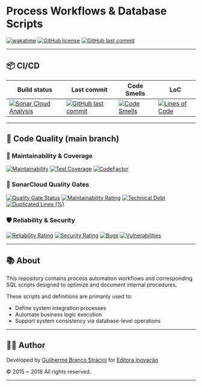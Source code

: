 # Process Workflows & Database Scripts

[![wakatime](https://wakatime.com/badge/github/InovacaoMediaBrasil/ProcessWorkflowsAndDatabaseScripts.svg)](https://wakatime.com/badge/github/InovacaoMediaBrasil/ProcessWorkflowsAndDatabaseScripts)
[![GitHub license](https://img.shields.io/github/license/InovacaoMediaBrasil/ProcessWorkflowsAndDatabaseScripts)](https://github.com/InovacaoMediaBrasil/ProcessWorkflowsAndDatabaseScripts)
[![GitHub last commit](https://img.shields.io/github/last-commit/InovacaoMediaBrasil/ProcessWorkflowsAndDatabaseScripts/main)](https://github.com/InovacaoMediaBrasil/ProcessWorkflowsAndDatabaseScripts)

---

## 📦 CI/CD

| Build status | Last commit | Code Smells | LoC | 
|--------------|-------------|-------------|-----|
| [![Sonar Cloud Analysis](https://github.com/InovacaoMediaBrasil/ProcessWorkflowsAndDatabaseScripts/actions/workflows/sonar-cloud.yml/badge.svg)](https://github.com/InovacaoMediaBrasil/ProcessWorkflowsAndDatabaseScripts/actions/workflows/sonar-cloud.yml) | [![GitHub last commit](https://img.shields.io/github/last-commit/InovacaoMediaBrasil/ProcessWorkflowsAndDatabaseScripts/main)](https://github.com/InovacaoMediaBrasil/ProcessWorkflowsAndDatabaseScripts) | [![Code Smells](https://sonarcloud.io/api/project_badges/measure?project=InovacaoMediaBrasil_ProcessWorkflowsAndDatabaseScripts&metric=code_smells&branch=main)](https://sonarcloud.io/dashboard?id=InovacaoMediaBrasil_ProcessWorkflowsAndDatabaseScripts) | [![Lines of Code](https://sonarcloud.io/api/project_badges/measure?project=InovacaoMediaBrasil_ProcessWorkflowsAndDatabaseScripts&metric=ncloc&branch=main)](https://sonarcloud.io/dashboard?id=InovacaoMediaBrasil_ProcessWorkflowsAndDatabaseScripts)

---

## 🧪 Code Quality (main branch)

### 🔧 Maintainability & Coverage
[![Maintainability](https://api.codeclimate.com/v1/badges/6216e02766b0e116db54/maintainability)](https://codeclimate.com/github/InovacaoMediaBrasil/ProcessWorkflowsAndDatabaseScripts/maintainability)
[![Test Coverage](https://api.codeclimate.com/v1/badges/6216e02766b0e116db54/test_coverage)](https://codeclimate.com/github/InovacaoMediaBrasil/ProcessWorkflowsAndDatabaseScripts/test_coverage)
[![CodeFactor](https://www.codefactor.io/repository/github/inovacaomediabrasil/ProcessWorkflowsAndDatabaseScripts/badge)](https://www.codefactor.io/repository/github/inovacaomediabrasil/ProcessWorkflowsAndDatabaseScripts)

### 🧹 SonarCloud Quality Gates
[![Quality Gate Status](https://sonarcloud.io/api/project_badges/measure?project=InovacaoMediaBrasil_ProcessWorkflowsAndDatabaseScripts&metric=alert_status)](https://sonarcloud.io/dashboard?id=InovacaoMediaBrasil_ProcessWorkflowsAndDatabaseScripts)
[![Maintainability Rating](https://sonarcloud.io/api/project_badges/measure?project=InovacaoMediaBrasil_ProcessWorkflowsAndDatabaseScripts&metric=sqale_rating)](https://sonarcloud.io/dashboard?id=InovacaoMediaBrasil_ProcessWorkflowsAndDatabaseScripts)
[![Technical Debt](https://sonarcloud.io/api/project_badges/measure?project=InovacaoMediaBrasil_ProcessWorkflowsAndDatabaseScripts&metric=sqale_index)](https://sonarcloud.io/dashboard?id=InovacaoMediaBrasil_ProcessWorkflowsAndDatabaseScripts)
[![Duplicated Lines (%)](https://sonarcloud.io/api/project_badges/measure?project=InovacaoMediaBrasil_ProcessWorkflowsAndDatabaseScripts&metric=duplicated_lines_density)](https://sonarcloud.io/dashboard?id=InovacaoMediaBrasil_ProcessWorkflowsAndDatabaseScripts)

### 🛡️ Reliability & Security
[![Reliability Rating](https://sonarcloud.io/api/project_badges/measure?project=InovacaoMediaBrasil_ProcessWorkflowsAndDatabaseScripts&metric=reliability_rating)](https://sonarcloud.io/dashboard?id=InovacaoMediaBrasil_ProcessWorkflowsAndDatabaseScripts)
[![Security Rating](https://sonarcloud.io/api/project_badges/measure?project=InovacaoMediaBrasil_ProcessWorkflowsAndDatabaseScripts&metric=security_rating)](https://sonarcloud.io/dashboard?id=InovacaoMediaBrasil_ProcessWorkflowsAndDatabaseScripts)
[![Bugs](https://sonarcloud.io/api/project_badges/measure?project=InovacaoMediaBrasil_ProcessWorkflowsAndDatabaseScripts&metric=bugs)](https://sonarcloud.io/dashboard?id=InovacaoMediaBrasil_ProcessWorkflowsAndDatabaseScripts)
[![Vulnerabilities](https://sonarcloud.io/api/project_badges/measure?project=InovacaoMediaBrasil_ProcessWorkflowsAndDatabaseScripts&metric=vulnerabilities)](https://sonarcloud.io/dashboard?id=InovacaoMediaBrasil_ProcessWorkflowsAndDatabaseScripts)

---

## 📚 About

This repository contains process automation workflows and corresponding SQL scripts designed to optimize and document internal procedures.

These scripts and definitions are primarily used to:
- Define system integration processes
- Automate business logic execution
- Support system consistency via database-level operations

---

## 👨‍💻 Author

Developed by [Guilherme Branco Stracini](https://guilherme.stracini.com) for [Editora Inovação](https://www.editorainovacao.com.br)

© 2015 ~ 2018 All rights reserved.

---
